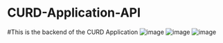 # CURD-Application-API
#This is the backend of the CURD Application
![image](https://user-images.githubusercontent.com/39927237/204145983-2c1ee851-2f07-49c7-8334-68318548732d.png)
![image](https://user-images.githubusercontent.com/39927237/204145990-8742aebf-3a72-460f-b4f0-4b51578c1ea8.png)
![image](https://user-images.githubusercontent.com/39927237/204146115-9bfd9eb4-8d8a-4f50-b9a1-e20394a40093.png)
